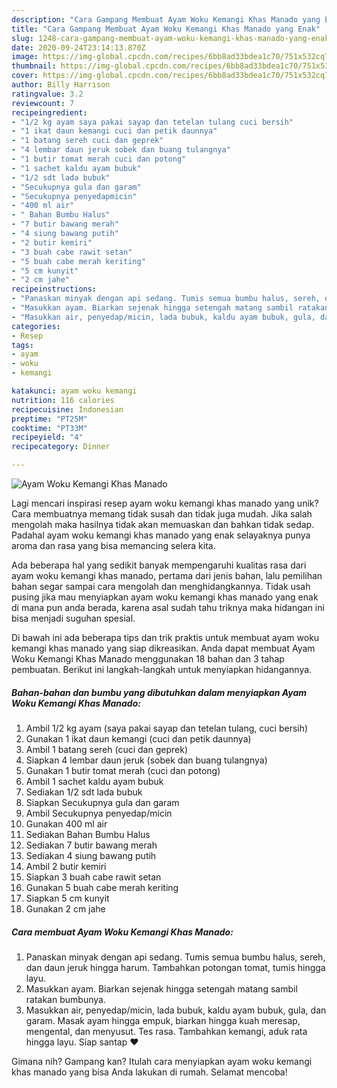 ```yaml
---
description: "Cara Gampang Membuat Ayam Woku Kemangi Khas Manado yang Enak"
title: "Cara Gampang Membuat Ayam Woku Kemangi Khas Manado yang Enak"
slug: 1248-cara-gampang-membuat-ayam-woku-kemangi-khas-manado-yang-enak
date: 2020-09-24T23:14:13.870Z
image: https://img-global.cpcdn.com/recipes/6bb8ad33bdea1c70/751x532cq70/ayam-woku-kemangi-khas-manado-foto-resep-utama.jpg
thumbnail: https://img-global.cpcdn.com/recipes/6bb8ad33bdea1c70/751x532cq70/ayam-woku-kemangi-khas-manado-foto-resep-utama.jpg
cover: https://img-global.cpcdn.com/recipes/6bb8ad33bdea1c70/751x532cq70/ayam-woku-kemangi-khas-manado-foto-resep-utama.jpg
author: Billy Harrison
ratingvalue: 3.2
reviewcount: 7
recipeingredient:
- "1/2 kg ayam saya pakai sayap dan tetelan tulang cuci bersih"
- "1 ikat daun kemangi cuci dan petik daunnya"
- "1 batang sereh cuci dan geprek"
- "4 lembar daun jeruk sobek dan buang tulangnya"
- "1 butir tomat merah cuci dan potong"
- "1 sachet kaldu ayam bubuk"
- "1/2 sdt lada bubuk"
- "Secukupnya gula dan garam"
- "Secukupnya penyedapmicin"
- "400 ml air"
- " Bahan Bumbu Halus"
- "7 butir bawang merah"
- "4 siung bawang putih"
- "2 butir kemiri"
- "3 buah cabe rawit setan"
- "5 buah cabe merah keriting"
- "5 cm kunyit"
- "2 cm jahe"
recipeinstructions:
- "Panaskan minyak dengan api sedang. Tumis semua bumbu halus, sereh, dan daun jeruk hingga harum. Tambahkan potongan tomat, tumis hingga layu."
- "Masukkan ayam. Biarkan sejenak hingga setengah matang sambil ratakan bumbunya."
- "Masukkan air, penyedap/micin, lada bubuk, kaldu ayam bubuk, gula, dan garam. Masak ayam hingga empuk, biarkan hingga kuah meresap, mengental, dan menyusut. Tes rasa. Tambahkan kemangi, aduk rata hingga layu. Siap santap ❤"
categories:
- Resep
tags:
- ayam
- woku
- kemangi

katakunci: ayam woku kemangi 
nutrition: 116 calories
recipecuisine: Indonesian
preptime: "PT25M"
cooktime: "PT33M"
recipeyield: "4"
recipecategory: Dinner

---
```



![Ayam Woku Kemangi Khas Manado](https://img-global.cpcdn.com/recipes/6bb8ad33bdea1c70/751x532cq70/ayam-woku-kemangi-khas-manado-foto-resep-utama.jpg)

Lagi mencari inspirasi resep ayam woku kemangi khas manado yang unik? Cara membuatnya memang tidak susah dan tidak juga mudah. Jika salah mengolah maka hasilnya tidak akan memuaskan dan bahkan tidak sedap. Padahal ayam woku kemangi khas manado yang enak selayaknya punya aroma dan rasa yang bisa memancing selera kita.



Ada beberapa hal yang sedikit banyak mempengaruhi kualitas rasa dari ayam woku kemangi khas manado, pertama dari jenis bahan, lalu pemilihan bahan segar sampai cara mengolah dan menghidangkannya. Tidak usah pusing jika mau menyiapkan ayam woku kemangi khas manado yang enak di mana pun anda berada, karena asal sudah tahu triknya maka hidangan ini bisa menjadi suguhan spesial.


Di bawah ini ada beberapa tips dan trik praktis untuk membuat ayam woku kemangi khas manado yang siap dikreasikan. Anda dapat membuat Ayam Woku Kemangi Khas Manado menggunakan 18 bahan dan 3 tahap pembuatan. Berikut ini langkah-langkah untuk menyiapkan hidangannya.

<!--inarticleads1-->

##### Bahan-bahan dan bumbu yang dibutuhkan dalam menyiapkan Ayam Woku Kemangi Khas Manado:

1. Ambil 1/2 kg ayam (saya pakai sayap dan tetelan tulang, cuci bersih)
1. Gunakan 1 ikat daun kemangi (cuci dan petik daunnya)
1. Ambil 1 batang sereh (cuci dan geprek)
1. Siapkan 4 lembar daun jeruk (sobek dan buang tulangnya)
1. Gunakan 1 butir tomat merah (cuci dan potong)
1. Ambil 1 sachet kaldu ayam bubuk
1. Sediakan 1/2 sdt lada bubuk
1. Siapkan Secukupnya gula dan garam
1. Ambil Secukupnya penyedap/micin
1. Gunakan 400 ml air
1. Sediakan  Bahan Bumbu Halus
1. Sediakan 7 butir bawang merah
1. Sediakan 4 siung bawang putih
1. Ambil 2 butir kemiri
1. Siapkan 3 buah cabe rawit setan
1. Gunakan 5 buah cabe merah keriting
1. Siapkan 5 cm kunyit
1. Gunakan 2 cm jahe




<!--inarticleads2-->

##### Cara membuat Ayam Woku Kemangi Khas Manado:

1. Panaskan minyak dengan api sedang. Tumis semua bumbu halus, sereh, dan daun jeruk hingga harum. Tambahkan potongan tomat, tumis hingga layu.
1. Masukkan ayam. Biarkan sejenak hingga setengah matang sambil ratakan bumbunya.
1. Masukkan air, penyedap/micin, lada bubuk, kaldu ayam bubuk, gula, dan garam. Masak ayam hingga empuk, biarkan hingga kuah meresap, mengental, dan menyusut. Tes rasa. Tambahkan kemangi, aduk rata hingga layu. Siap santap ❤




Gimana nih? Gampang kan? Itulah cara menyiapkan ayam woku kemangi khas manado yang bisa Anda lakukan di rumah. Selamat mencoba!
